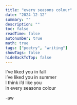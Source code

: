 ```yaml
---
title: "every seasons colour"
date: "2024-12-12"
summary: ""
description: ""
toc: false
readTime: false
autonumber: true
math: true
tags: ["poetry", "writing"]
showTags: false
hideBackToTop: false
---
```


I’ve liked you in fall  
i’ve liked you in summer  
I think i’d like you  
in every seasons colour  

  
-aw